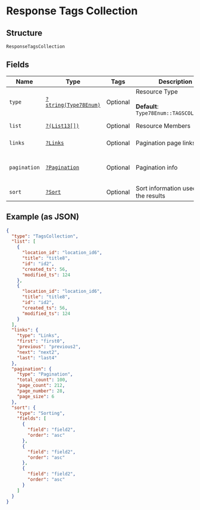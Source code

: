 
# Response Tags Collection

## Structure

`ResponseTagsCollection`

## Fields

| Name | Type | Tags | Description | Getter | Setter |
|  --- | --- | --- | --- | --- | --- |
| `type` | [`?string(Type78Enum)`](../../doc/models/type-78-enum.md) | Optional | Resource Type<br><br>**Default**: `Type78Enum::TAGSCOLLECTION` | getType(): ?string | setType(?string type): void |
| `list` | [`?(List13[])`](../../doc/models/list-13.md) | Optional | Resource Members | getList(): ?array | setList(?array list): void |
| `links` | [`?Links`](../../doc/models/links.md) | Optional | Pagination page links | getLinks(): ?Links | setLinks(?Links links): void |
| `pagination` | [`?Pagination`](../../doc/models/pagination.md) | Optional | Pagination info | getPagination(): ?Pagination | setPagination(?Pagination pagination): void |
| `sort` | [`?Sort`](../../doc/models/sort.md) | Optional | Sort information used on the results | getSort(): ?Sort | setSort(?Sort sort): void |

## Example (as JSON)

```json
{
  "type": "TagsCollection",
  "list": [
    {
      "location_id": "location_id6",
      "title": "title8",
      "id": "id2",
      "created_ts": 56,
      "modified_ts": 124
    },
    {
      "location_id": "location_id6",
      "title": "title8",
      "id": "id2",
      "created_ts": 56,
      "modified_ts": 124
    }
  ],
  "links": {
    "type": "Links",
    "first": "first0",
    "previous": "previous2",
    "next": "next2",
    "last": "last4"
  },
  "pagination": {
    "type": "Pagination",
    "total_count": 100,
    "page_count": 212,
    "page_number": 28,
    "page_size": 6
  },
  "sort": {
    "type": "Sorting",
    "fields": [
      {
        "field": "field2",
        "order": "asc"
      },
      {
        "field": "field2",
        "order": "asc"
      },
      {
        "field": "field2",
        "order": "asc"
      }
    ]
  }
}
```

